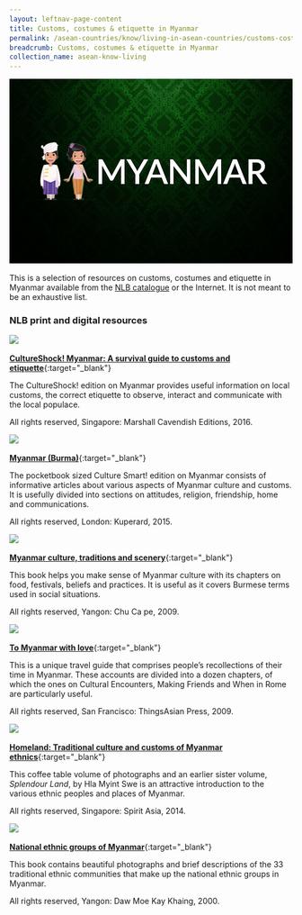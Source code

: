 ```yaml
---
layout: leftnav-page-content
title: Customs, costumes & etiquette in Myanmar
permalink: /asean-countries/know/living-in-asean-countries/customs-costumes-etiquette-in-myanmar/
breadcrumb: Customs, costumes & etiquette in Myanmar
collection_name: asean-know-living
---
```


<img src="/images/asean-living/Customs-Myanmar.jpg" alt="Customs in Myanmar banner" style="width:800px;" />

This is a selection of resources on customs, costumes and etiquette in Myanmar available from the [NLB catalogue](http://catalogue.nlb.gov.sg/) or the Internet.  It is not meant to be an exhaustive list.

### **NLB print and digital resources**

<img src="/images/book-covers/CultureShock-Myanmar-A-survival-guide-to-customs-and-etiquette.jpg" style="width:150px;" />

[**CultureShock! Myanmar: A survival guide to customs and etiquette**](http://eservice.nlb.gov.sg/item_holding.aspx?bid=202477407){:target="_blank"}

The CultureShock! edition on Myanmar provides useful information on local customs, the correct etiquette to observe, interact and communicate with the local populace.

All rights reserved, Singapore: Marshall Cavendish Editions, 2016.

<img src="/images/book-covers/Myanmar-Burma.jpg" style="width:150px;" />

[**Myanmar (Burma)**](http://eservice.nlb.gov.sg/item_holding.aspx?bid=201580535){:target="_blank"}

The pocketbook sized Culture Smart! edition on Myanmar consists of informative articles about various aspects of Myanmar culture and customs. It is usefully divided into sections on attitudes, religion, friendship, home and communications.

All rights reserved, London: Kuperard, 2015.

<img src="/images/book-covers/To-Myanmar-with-love.jpg" style="width:150px;" />

[**Myanmar culture, traditions and scenery**](http://eservice.nlb.gov.sg/item_holding.aspx?bid=13585504){:target="_blank"}

This book helps you make sense of Myanmar culture with its chapters on food, festivals, beliefs and practices. It is useful as it covers Burmese terms used in social situations.

All rights reserved, Yangon: Chu Ca pe, 2009.

<img src="/images/book-covers/Myanmar-culture-traditions-and-scenery.jpg" style="width:150px;" />

[**To Myanmar with love**](http://eservice.nlb.gov.sg/item_holding.aspx?bid=13189843){:target="_blank"}

This is a unique travel guide that comprises people’s recollections of their time in Myanmar. These accounts are divided into a dozen chapters, of which the ones on Cultural Encounters, Making Friends and When in Rome are particularly useful.

All rights reserved, San Francisco: ThingsAsian Press, 2009.

<img src="/images/book-covers/Homeland-Traditional-culture-and-customs-of-Myanmar-ethnics.jpg" style="width:150px;" />

[**Homeland: Traditional culture and customs of Myanmar ethnics**](http://eservice.nlb.gov.sg/item_holding.aspx?bid=201126405){:target="_blank"}

This coffee table volume of photographs and an earlier sister volume, *Splendour Land*, by Hla Myint Swe is an attractive introduction to the various ethnic peoples and places of Myanmar.

All rights reserved, Singapore: Spirit Asia, 2014.

<img src="/images/book-covers/National-ethnic-groups-of-Myanmar.jpg" style="width:150px;" />

[**National ethnic groups of Myanmar**](http://eservice.nlb.gov.sg/item_holding.aspx?bid=10927796){:target="_blank"}

This book contains beautiful photographs and brief descriptions of the 33 traditional ethnic communities that make up the national ethnic groups in Myanmar.

All rights reserved, Yangon: Daw Moe Kay Khaing, 2000.